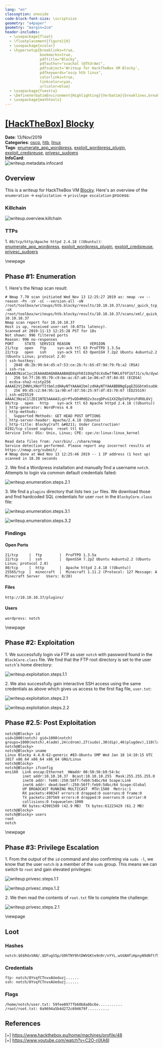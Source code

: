 ```yaml
---
lang: "en"
classoption: oneside
code-block-font-size: \scriptsize
geometry: "a4paper"
geometry: "margin=2cm"
header-includes:
  - \usepackage{float}
  - \floatplacement{figure}{H}
  - \usepackage{xcolor}
  - \hypersetup{breaklinks=true,
                bookmarks=true,
                pdftitle="Blocky",
                pdfauthor="svachal (@7h3rAm)",
                pdfsubject='Writeup for HackTheBox VM Blocky',
                pdfkeywords="oscp htb linux",
                colorlinks=true,
                linkcolor=cyan,
                urlcolor=blue}
  - \usepackage{fvextra}
  - \DefineVerbatimEnvironment{Highlighting}{Verbatim}{breaklines,breakanywhere=true,commandchars=\\\{\}}
  - \usepackage{mathtools}
---
```


# [[HackTheBox] Blocky](https://www.hackthebox.eu/home/machines/profile/48)

**Date**: 13/Nov/2019  
**Categories**: [oscp](https://github.com/7h3rAm/writeups/search?q=oscp&unscoped_q=oscp), [htb](https://github.com/7h3rAm/writeups/search?q=htb&unscoped_q=htb), [linux](https://github.com/7h3rAm/writeups/search?q=linux&unscoped_q=linux)  
**Tags**: [enumerate_app_wordpress](https://github.com/7h3rAm/writeups/search?q=enumerate_app_wordpress&unscoped_q=enumerate_app_wordpress), [exploit_wordpress_plugin](https://github.com/7h3rAm/writeups/search?q=exploit_wordpress_plugin&unscoped_q=exploit_wordpress_plugin), [exploit_credsreuse](https://github.com/7h3rAm/writeups/search?q=exploit_credsreuse&unscoped_q=exploit_credsreuse), [privesc_sudoers](https://github.com/7h3rAm/writeups/search?q=privesc_sudoers&unscoped_q=privesc_sudoers)  
**InfoCard**:  
![writeup.metadata.infocard](./infocard.png)

## Overview
This is a writeup for HackTheBox VM [Blocky](https://www.hackthebox.eu/home/machines/profile/48). Here's an overview of the `enumeration` → `exploitation` → `privilege escalation` process:


### Killchain
![writeup.overview.killchain](./killchain.png)


### TTPs
1\. `80/tcp/http/Apache httpd 2.4.18 ((Ubuntu))`: [enumerate_app_wordpress](https://github.com/7h3rAm/writeups#enumerate_app_wordpress), [exploit_wordpress_plugin](https://github.com/7h3rAm/writeups#exploit_wordpress_plugin), [exploit_credsreuse](https://github.com/7h3rAm/writeups#exploit_credsreuse), [privesc_sudoers](https://github.com/7h3rAm/writeups#privesc_sudoers)  


\newpage
## Phase #1: Enumeration
1\. Here's the Nmap scan result:  
``` {.python .numberLines}
# Nmap 7.70 scan initiated Wed Nov 13 12:25:27 2019 as: nmap -vv --reason -Pn -sV -sC --version-all -oN /root/toolbox/writeups/htb.blocky/results/10.10.10.37/scans/_quick_tcp_nmap.txt -oX /root/toolbox/writeups/htb.blocky/results/10.10.10.37/scans/xml/_quick_tcp_nmap.xml 10.10.10.37
Nmap scan report for 10.10.10.37
Host is up, received user-set (0.073s latency).
Scanned at 2019-11-13 12:25:28 PST for 18s
Not shown: 996 filtered ports
Reason: 996 no-responses
PORT     STATE  SERVICE REASON         VERSION
21/tcp   open   ftp     syn-ack ttl 63 ProFTPD 1.3.5a
22/tcp   open   ssh     syn-ack ttl 63 OpenSSH 7.2p2 Ubuntu 4ubuntu2.2 (Ubuntu Linux; protocol 2.0)
| ssh-hostkey:
|   2048 d6:2b:99:b4:d5:e7:53:ce:2b:fc:b5:d7:9d:79:fb:a2 (RSA)
| ssh-rsa AAAAB3NzaC1yc2EAAAADAQABAAABAQDXqVh031OUgTdcXsDwffHKL6T9f1GfJ1/x/b/dywX42sDZ5m1Hz46bKmbnWa0YD3LSRkStJDtyNXptzmEp31Fs2DUndVKui3LCcyKXY6FSVWp9ZDBzlW3aY8qa+y339OS3gp3aq277zYDnnA62U7rIltYp91u5VPBKi3DITVaSgzA8mcpHRr30e3cEGaLCxty58U2/lyCnx3I0Lh5rEbipQ1G7Cr6NMgmGtW6LrlJRQiWA1OK2/tDZbLhwtkjB82pjI/0T2gpA/vlZJH0elbMXW40Et6bOs2oK/V2bVozpoRyoQuts8zcRmCViVs8B3p7T1Qh/Z+7Ki91vgicfy4fl
|   256 5d:7f:38:95:70:c9:be:ac:67:a0:1e:86:e7:97:84:03 (ECDSA)
| ecdsa-sha2-nistp256 AAAAE2VjZHNhLXNoYTItbmlzdHAyNTYAAAAIbmlzdHAyNTYAAABBBNgEpgEZGGbtm5suOAio9ut2hOQYLN39Uhni8i4E/Wdir1gHxDCLMoNPQXDOnEUO1QQVbioUUMgFRAXYLhilNF8=
|   256 09:d5:c2:04:95:1a:90:ef:87:56:25:97:df:83:70:67 (ED25519)
|_ssh-ed25519 AAAAC3NzaC1lZDI1NTE5AAAAILqVrP5vDD4MdQ2v3ozqDPxG1XXZOp5VPpVsFUROL6Vj
80/tcp   open   http    syn-ack ttl 63 Apache httpd 2.4.18 ((Ubuntu))
|_http-generator: WordPress 4.8
| http-methods:
|_  Supported Methods: GET HEAD POST OPTIONS
|_http-server-header: Apache/2.4.18 (Ubuntu)
|_http-title: BlockyCraft &#8211; Under Construction!
8192/tcp closed sophos  reset ttl 63
Service Info: OSs: Unix, Linux; CPE: cpe:/o:linux:linux_kernel

Read data files from: /usr/bin/../share/nmap
Service detection performed. Please report any incorrect results at https://nmap.org/submit/ .
# Nmap done at Wed Nov 13 12:25:46 2019 -- 1 IP address (1 host up) scanned in 18.38 seconds

```

2\. We find a Wordpress installation and manually find a username `notch`. Attempts to login via common default credentials failed:  

![writeup.enumeration.steps.2.1](./screenshot01.png)  

3\. We find a `plugins` directory that lists two `jar` files. We download those and find hardcoded SQL credentials for user `root` in the `BlockyCore.class` file:  

![writeup.enumeration.steps.3.1](./screenshot02.png)  

![writeup.enumeration.steps.3.2](./screenshot03.png)  


### Findings
#### Open Ports
``` {.python .numberLines}
21/tcp     |  ftp        |  ProFTPD 1.3.5a
22/tcp     |  ssh        |  OpenSSH 7.2p2 Ubuntu 4ubuntu2.2 (Ubuntu Linux; protocol 2.0)
80/tcp     |  http       |  Apache httpd 2.4.18 ((Ubuntu))
25565/tcp  |  minecraft  |  Minecraft 1.11.2 (Protocol: 127 Message: A Minecraft Server   Users: 0/20)
```
#### Files
``` {.python .numberLines}
http://10.10.10.37/plugins/
```
#### Users
``` {.python .numberLines}
wordpress: notch
```

\newpage
## Phase #2: Exploitation
1\. We successfully login via FTP as user `notch` with password found in the `BlockCore.class` file. We find that the FTP root directory is set to the user `notch`'s home directory:  

![writeup.exploitation.steps.1.1](./screenshot04.png)  

2\. We also successfully gain interactive SSH access using the same credentials as above which gives us access to the first flag file, `user.txt`:  

![writeup.exploitation.steps.2.1](./screenshot05.png)  

![writeup.exploitation.steps.2.2](./screenshot06.png)  


## Phase #2.5: Post Exploitation
``` {.python .numberLines}
notch@Blocky> id
uid=1000(notch) gid=1000(notch) groups=1000(notch),4(adm),24(cdrom),27(sudo),30(dip),46(plugdev),110(lxd),115(lpadmin),116(sambashare)
notch@Blocky>  
notch@Blocky> uname
Linux Blocky 4.4.0-62-generic #83-Ubuntu SMP Wed Jan 18 14:10:15 UTC 2017 x86_64 x86_64 x86_64 GNU/Linux
notch@Blocky>  
notch@Blocky> ifconfig
ens160  Link encap:Ethernet  HWaddr 00:50:56:b9:54:bc
        inet addr:10.10.10.37  Bcast:10.10.10.255  Mask:255.255.255.0
        inet6 addr: fe80::250:56ff:feb9:54bc/64 Scope:Link
        inet6 addr: dead:beef::250:56ff:feb9:54bc/64 Scope:Global
        UP BROADCAST RUNNING MULTICAST  MTU:1500  Metric:1
        RX packets:490347 errors:0 dropped:0 overruns:0 frame:0
        TX packets:207569 errors:0 dropped:0 overruns:0 carrier:0
        collisions:0 txqueuelen:1000
        RX bytes:42901509 (42.9 MB)  TX bytes:61223429 (61.2 MB)
notch@Blocky>  
notch@Blocky> users
root
notch
```

\newpage
## Phase #3: Privilege Escalation
1\. From the output of the `id` command and also confirming via `sudo -l`, we know that the user `notch` is a member of the `sudo` group. This means we can switch to `root` and gain elevated privileges:  

![writeup.privesc.steps.1.1](./screenshot07.png)  

![writeup.privesc.steps.1.2](./screenshot08.png)  

2\. We then read the contents of `root.txt` file to complete the challenge:  

![writeup.privesc.steps.2.1](./screenshot09.png)  


\newpage

## Loot
### Hashes
``` {.python .numberLines}
notch:$6$RdxVAN/.$DFugS5p/G9hTNY9htDWVGKte9n9r/nYYL.wVdAHfiHpnyN9dNftf5Nt.DkjrUs0PlYNcYZWhh0Vhl/5tl........................
```
### Credentials
``` {.python .numberLines}
ftp: notch/8YsqfCTnvxAUeduzj......
ssh: notch/8YsqfCTnvxAUeduzj......
```
### Flags
``` {.python .numberLines}
/home/notch/user.txt: 59fee0977fb60b8a0bc6e...........
/root/root.txt: 0a9694a5b4d272c694679f..........
```

## References
[+] <https://www.hackthebox.eu/home/machines/profile/48>  
[+] <https://www.youtube.com/watch?v=C2O-rilXA6I>  

